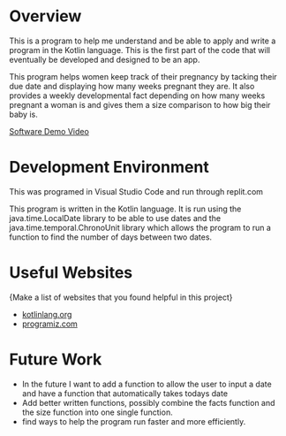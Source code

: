 # Overview

This is a program to help me understand and be able to apply and write a program in the Kotlin language. This is the first part of the code that will eventually be developed and designed to be an app.

This program helps women keep track of their pregnancy by tacking their due date and displaying how many weeks pregnant they are. It also provides a weekly developmental fact depending on how many weeks pregnant a woman is and gives them a size comparison to how big their baby is. 


[Software Demo Video](http://youtube.link.goes.here)

# Development Environment

This was programed in Visual Studio Code and run through replit.com

This program is written in the Kotlin language. It is run using the java.time.LocalDate library to be able to use dates and the java.time.temporal.ChronoUnit library which allows the program to run a function to find the number of days between two dates.  

# Useful Websites

{Make a list of websites that you found helpful in this project}
* [kotlinlang.org]( https://kotlinlang.org/docs/functions.html)
* [programiz.com]( https://www.programiz.com/kotlin-programming/if-expression)

# Future Work

* In the future I want to add a function to allow the user to input a date and have a function that automatically takes todays date
* Add better written functions, possibly combine the facts function and the size function into one single function.
* find ways to help the program run faster and more efficiently. 
